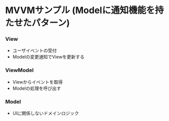 # MVVMサンプル (Modelに通知機能を持たせたパターン)


### View
- ユーザイベントの受付
- Modelの変更通知でViewを更新する

### ViewModel
- Viewからイベントを取得
- Modelの処理を呼び出す

### Model
- UIに関係しないドメインロジック



